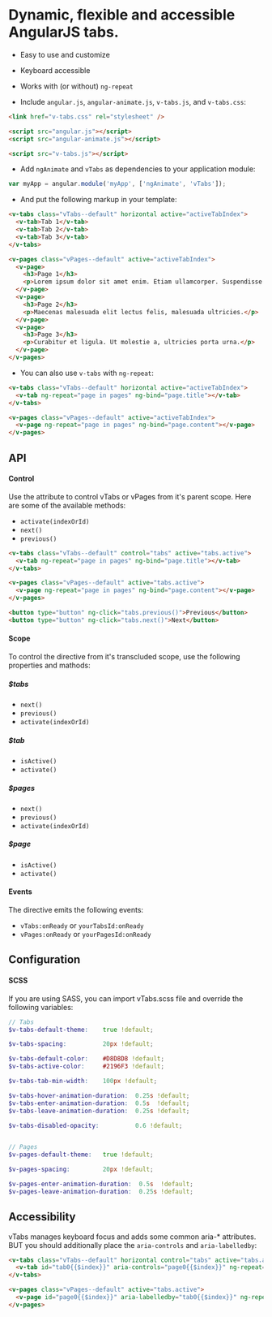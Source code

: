 # Dynamic, flexible and accessible AngularJS tabs.

  - Easy to use and customize
  - Keyboard accessible
  - Works with (or without) `ng-repeat`


  - Include `angular.js`, `angular-animate.js`, `v-tabs.js`, and `v-tabs.css`:
  ```html
  <link href="v-tabs.css" rel="stylesheet" />

  <script src="angular.js"></script>
  <script src="angular-animate.js"></script>

  <script src="v-tabs.js"></script>
  ```

  - Add `ngAnimate` and `vTabs` as dependencies to your application module:
  ```js
  var myApp = angular.module('myApp', ['ngAnimate', 'vTabs']);
  ```

  - And put the following markup in your template:
  ```html
  <v-tabs class="vTabs--default" horizontal active="activeTabIndex">
    <v-tab>Tab 1</v-tab>
    <v-tab>Tab 2</v-tab>
    <v-tab>Tab 3</v-tab>
  </v-tabs>

  <v-pages class="vPages--default" active="activeTabIndex">
    <v-page>
      <h3>Page 1</h3>
      <p>Lorem ipsum dolor sit amet enim. Etiam ullamcorper. Suspendisse a pellentesque dui, non felis.</p>
    </v-page>
    <v-page>
      <h3>Page 2</h3>
      <p>Maecenas malesuada elit lectus felis, malesuada ultricies.</p>
    </v-page>
    <v-page>
      <h3>Page 3</h3>
      <p>Curabitur et ligula. Ut molestie a, ultricies porta urna.</p>
    </v-page>
  </v-pages>
  ```

  - You can also use `v-tabs` with `ng-repeat`:
  ```html
  <v-tabs class="vTabs--default" horizontal active="activeTabIndex">
    <v-tab ng-repeat="page in pages" ng-bind="page.title"></v-tab>
  </v-tabs>

  <v-pages class="vPages--default" active="activeTabIndex">
    <v-page ng-repeat="page in pages" ng-bind="page.content"></v-page>
  </v-pages>
  ```


## API

#### Control

Use the attribute to control vTabs or vPages from it's parent scope. Here are some of the available methods:

- `activate(indexOrId)`
- `next()`
- `previous()`

```html
<v-tabs class="vTabs--default" control="tabs" active="tabs.active">
  <v-tab ng-repeat="page in pages" ng-bind="page.title"></v-tab>
</v-tabs>

<v-pages class="vPages--default" active="tabs.active">
  <v-page ng-repeat="page in pages" ng-bind="page.content"></v-page>
</v-pages>

<button type="button" ng-click="tabs.previous()">Previous</button>
<button type="button" ng-click="tabs.next()">Next</button>
```

#### Scope

To control the directive from it's transcluded scope, use the following properties and mathods:

##### $tabs

- `next()`
- `previous()`
- `activate(indexOrId)`

##### $tab

- `isActive()`
- `activate()`

##### $pages

- `next()`
- `previous()`
- `activate(indexOrId)`

##### $page

- `isActive()`
- `activate()`


#### Events

The directive emits the following events:

  - `vTabs:onReady` or `yourTabsId:onReady`
  - `vPages:onReady` or `yourPagesId:onReady`


## Configuration

#### SCSS

If you are using SASS, you can import vTabs.scss file and override the following variables:

```scss
// Tabs
$v-tabs-default-theme:    true !default;

$v-tabs-spacing:          20px !default;

$v-tabs-default-color:    #D8D8D8 !default;
$v-tabs-active-color:     #2196F3 !default;

$v-tabs-tab-min-width:    100px !default;

$v-tabs-hover-animation-duration:  0.25s !default;
$v-tabs-enter-animation-duration:  0.5s  !default;
$v-tabs-leave-animation-duration:  0.25s !default;

$v-tabs-disabled-opacity:          0.6 !default;


// Pages
$v-pages-default-theme:   true !default;

$v-pages-spacing:         20px !default;

$v-pages-enter-animation-duration:  0.5s  !default;
$v-pages-leave-animation-duration:  0.25s !default;
```


## Accessibility

vTabs manages keyboard focus and adds some common aria-* attributes. BUT you should additionally place the `aria-controls` and `aria-labelledby`:

```html
<v-tabs class="vTabs--default" horizontal control="tabs" active="tabs.active">
  <v-tab id="tab0{{$index}}" aria-controls="page0{{$index}}" ng-repeat="page in pages" ng-bind="page.title"></v-tab>
</v-tabs>

<v-pages class="vPages--default" active="tabs.active">
  <v-page id="page0{{$index}}" aria-labelledby="tab0{{$index}}" ng-repeat="page in pages" ng-bind="page.content"></v-page>
</v-pages>
```
